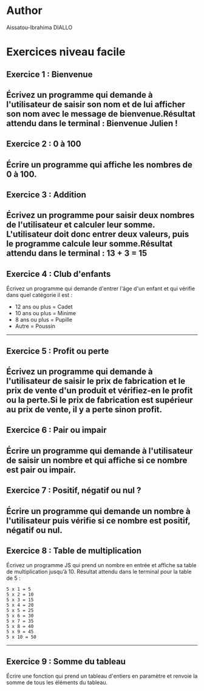 # Author
Aissatou-Ibrahima DIALLO

# Exercices niveau facile


## Exercice 1 : Bienvenue
Écrivez un programme qui demande à l'utilisateur de saisir son nom et de lui afficher son nom avec le message de bienvenue.Résultat attendu dans le terminal : Bienvenue Julien !
---
## Exercice 2 : 0 à 100
Écrire un programme qui affiche les nombres de 0 à 100.
---
## Exercice 3 : Addition
Écrivez un programme pour saisir deux nombres de l'utilisateur et calculer leur somme. L'utilisateur doit donc entrer deux valeurs, puis le programme calcule leur somme.Résultat attendu dans le terminal : 13 + 3 = 15
---
## Exercice 4 : Club d'enfants
Écrivez un programme qui demande d'entrer l'âge d'un enfant et qui vérifie dans quel catégorie il est :
- 12 ans ou plus = Cadet
- 10 ans ou plus = Minime
- 8 ans ou plus = Pupille
- Autre = Poussin
---
## Exercice 5 : Profit ou perte
Écrivez un programme qui demande à l'utilisateur de saisir le prix de fabrication et le prix de vente d'un produit et vérifiez-en le profit ou la perte.Si le prix de fabrication est supérieur au prix de vente, il y a perte sinon profit.
---
## Exercice 6 : Pair ou impair
Écrire un programme qui demande à l'utilisateur de saisir un nombre et qui affiche si ce nombre est pair ou impair.
---
## Exercice 7 : Positif, négatif ou nul ?
Écrire un programme qui demande un nombre à l'utilisateur puis vérifie si ce nombre est positif, négatif ou nul.
---
## Exercice 8 : Table de multiplication
Écrivez un programme JS qui prend un nombre en entrée et affiche sa table de multiplication jusqu’à 10. Résultat attendu dans le terminal pour la table de 5 :
```
5 x 1 = 5
5 x 2 = 10 
5 x 3 = 15 
5 x 4 = 20
5 x 5 = 25
5 x 6 = 30
5 x 7 = 35
5 x 8 = 40
5 x 9 = 45
5 x 10 = 50 
```
---
## Exercice 9 : Somme du tableau
Écrire une fonction qui prend un tableau d'entiers en paramètre et renvoie la somme de tous les éléments du tableau.
